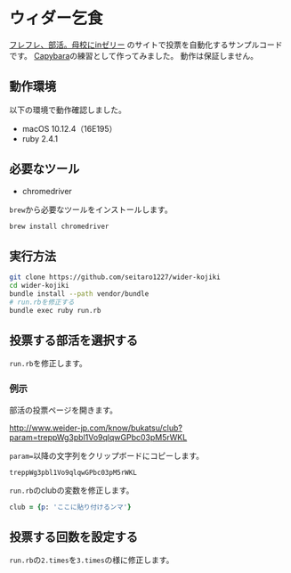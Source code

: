 # ウィダー乞食
[フレフレ、部活。母校にinゼリー](http://www.weider-jp.com/know/bukatsu/)
のサイトで投票を自動化するサンプルコードです。
[Capybara](https://github.com/teamcapybara/capybara)の練習として作ってみました。
動作は保証しません。

## 動作環境
以下の環境で動作確認しました。
- macOS 10.12.4（16E195）
- ruby 2.4.1

## 必要なツール
- chromedriver

`brew`から必要なツールをインストールします。
```bash
brew install chromedriver
```

## 実行方法
```bash
git clone https://github.com/seitaro1227/wider-kojiki
cd wider-kojiki
bundle install --path vendor/bundle
# run.rbを修正する
bundle exec ruby run.rb
```

## 投票する部活を選択する
`run.rb`を修正します。

### 例示
部活の投票ページを開きます。

http://www.weider-jp.com/know/bukatsu/club?param=treppWg3pbl1Vo9qlqwGPbc03pM5rWKL

`param=`以降の文字列をクリップボードにコピーします。
```
treppWg3pbl1Vo9qlqwGPbc03pM5rWKL
```
`run.rb`のclubの変数を修正します。
```ruby
club = {p: 'ここに貼り付けるンマ'}
```

## 投票する回数を設定する
`run.rb`の`2.times`を`3.times`の様に修正します。
